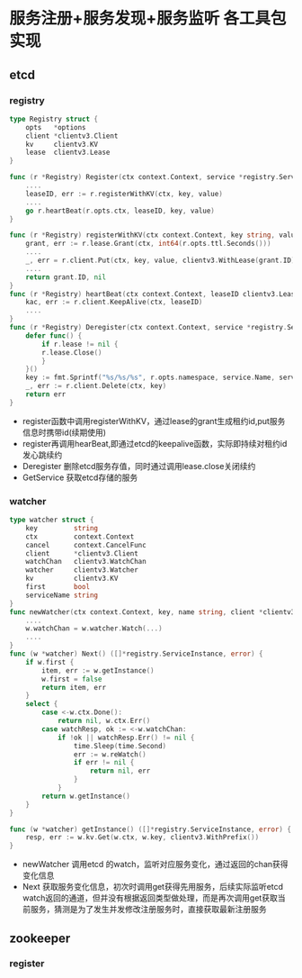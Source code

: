 # 服务注册+服务发现+服务监听 各工具包实现
## etcd
### registry
```go
type Registry struct {
	opts   *options
	client *clientv3.Client
	kv     clientv3.KV
	lease  clientv3.Lease
}

func (r *Registry) Register(ctx context.Context, service *registry.ServiceInstance) error {
	....
	leaseID, err := r.registerWithKV(ctx, key, value)
	....
    go r.heartBeat(r.opts.ctx, leaseID, key, value)
}

func (r *Registry) registerWithKV(ctx context.Context, key string, value string) (clientv3.LeaseID, error) {
    grant, err := r.lease.Grant(ctx, int64(r.opts.ttl.Seconds()))
    ....
    _, err = r.client.Put(ctx, key, value, clientv3.WithLease(grant.ID))
    ....
    return grant.ID, nil
}
func (r *Registry) heartBeat(ctx context.Context, leaseID clientv3.LeaseID, key string, value string) {
    kac, err := r.client.KeepAlive(ctx, leaseID)
	....
}
func (r *Registry) Deregister(ctx context.Context, service *registry.ServiceInstance) error {
    defer func() {
        if r.lease != nil {
        r.lease.Close()
		}
    }()
    key := fmt.Sprintf("%s/%s/%s", r.opts.namespace, service.Name, service.ID)
    _, err := r.client.Delete(ctx, key)
    return err
}
```
* register函数中调用registerWithKV，通过lease的grant生成租约id,put服务信息时携带id(续期使用)
* register再调用hearBeat,即通过etcd的keepalive函数，实际即持续对租约id发心跳续约
* Deregister 删除etcd服务存值，同时通过调用lease.close关闭续约
* GetService 获取etcd存储的服务
### watcher
```go
type watcher struct {
	key         string
	ctx         context.Context
	cancel      context.CancelFunc
	client      *clientv3.Client
	watchChan   clientv3.WatchChan
	watcher     clientv3.Watcher
	kv          clientv3.KV
	first       bool
	serviceName string
}
func newWatcher(ctx context.Context, key, name string, client *clientv3.Client) (*watcher, error) {
    ....
	w.watchChan = w.watcher.Watch(...)
	....
}
func (w *watcher) Next() ([]*registry.ServiceInstance, error) {
    if w.first {
        item, err := w.getInstance()
        w.first = false
        return item, err
    }
    select {
        case <-w.ctx.Done():
            return nil, w.ctx.Err()
        case watchResp, ok := <-w.watchChan:
            if !ok || watchResp.Err() != nil {
                time.Sleep(time.Second)
                err := w.reWatch()
				if err != nil {
                    return nil, err
			    }
	        }
        return w.getInstance()
    }
}

func (w *watcher) getInstance() ([]*registry.ServiceInstance, error) {
    resp, err := w.kv.Get(w.ctx, w.key, clientv3.WithPrefix())
}


```
* newWatcher 调用etcd 的watch，监听对应服务变化，通过返回的chan获得变化信息
* Next 获取服务变化信息，初次时调用get获得先用服务，后续实际监听etcd watch返回的通道，但并没有根据返回类型做处理，而是再次调用get获取当前服务，猜测是为了发生并发修改注册服务时，直接获取最新注册服务

## zookeeper
### register
```go

```